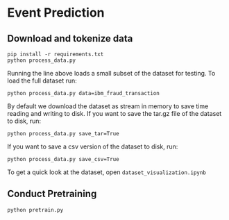 # Event Prediction

## Download and tokenize data
```
pip install -r requirements.txt
python process_data.py
```

Running the line above loads a small subset of the dataset for testing. To load the full dataset run:
```
python process_data.py data=ibm_fraud_transaction
```

By default we download the dataset as stream in memory to save time reading and writing to disk. If you want to save the tar.gz file of the dataset to disk, run:
```
python process_data.py save_tar=True
```

If you want to save a csv version of the dataset to disk, run:
```
python process_data.py save_csv=True
```

To get a quick look at the dataset, open `dataset_visualization.ipynb` 

## Conduct Pretraining

```
python pretrain.py
```